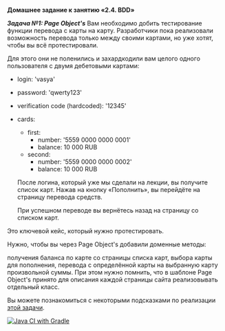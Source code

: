 **Домашнее задание к занятию «2.4. BDD»**

***Задача №1: Page Object's***
Вам необходимо добить тестирование функции перевода с карты на карту. Разработчики пока реализовали возможность перевода только между своими картами, но уже хотят, чтобы вы всё протестировали.

Для этого они не поленились и захардкодили вам целого одного пользователя с двумя дебетовыми картами:

* login: 'vasya'
* password: 'qwerty123'
* verification code (hardcoded): '12345'
* cards:
    * first:
        * number: '5559 0000 0000 0001'
        * balance: 10 000 RUB
    * second:
        * number: '5559 0000 0000 0002'
        * balance: 10 000 RUB
  
  После логина, который уже мы сделали на лекции, вы получите список карт.
  Нажав на кнопку «Пополнить», вы перейдёте на страницу перевода средств.

  При успешном переводе вы вернётесь назад на страницу со списком карт.

Это ключевой кейс, который нужно протестировать.

Нужно, чтобы вы через Page Object's добавили доменные методы:

получения баланса по карте со страницы списка карт,
выбора карты для пополнения,
перевода с определённой карты на выбранную карту произвольной суммы.
При этом нужно помнить, что в шаблоне Page Object's принято для описания каждой страницы сайта реализовывать отдельный класс.

Вы можете познакомиться с некоторыми подсказками по реализации [этой задачи](https://github.com/netology-code/aqa-homeworks/blob/master/bdd/balance.md).

[![Java CI with Gradle](https://github.com/SergeyAbrosimov-87/Page-object/actions/workflows/gradle.yml/badge.svg)](https://github.com/SergeyAbrosimov-87/Page-object/actions/workflows/gradle.yml)